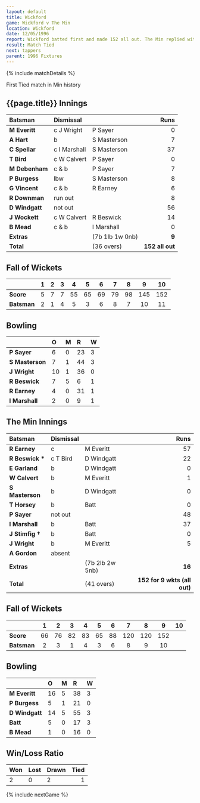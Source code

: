 ```yaml
---
layout: default
title: Wickford
game: Wickford v The Min
location: Wickford
date: 12/05/1996
report: Wickford batted first and made 152 all out. The Min replied with 118 for 9 wkts
result: Match Tied
next: tappers
parent: 1996 Fixtures
---
```


{% include matchDetails %}

First Tied match in Min history

## {{page.title}} Innings

| Batsman | Dismissal |  | Runs |
|:---|:---|---|---:|
| **M Everitt** | c J Wright | P Sayer | 0 |
| **A Hart** | b | S Masterson | 7 |
| **C Spellar** | c I Marshall | S Masterson | 37 |
| **T Bird** | c W Calvert | P Sayer | 0 |
| **M Debenham** | c & b | P Sayer | 7 |
| **P Burgess** | lbw | S Masterson | 8 |
| **G Vincent** | c & b | R Earney | 6 |
| **R Downman** | run out |  | 8 |
| **D Windgatt** | not out |  | 56 |
| **J Wockett** | c W Calvert | R Beswick | 14 |
| **B Mead** | c & b | I Marshall | 0 |
| **Extras** | | (7b 1lb 1w 0nb) | **9** |
| **Total** | | (36 overs) | **152 all out** |

## Fall of Wickets

| | 1 | 2 | 3 | 4 | 5 | 6 | 7 | 8 | 9 | 10 |
|---|:---:|:---:|:---:|:---:|:---:|:---:|:---:|:---:|:---:|:---:|
| **Score** | 5 | 7 | 7 | 55 | 65 | 69 | 79 | 98 | 145 | 152 |
| **Batsman** | 2 | 1 | 4 | 5 | 3 | 6 | 8 | 7 | 10 | 11 |

## Bowling

| | O | M | R | W |
|---|:---|:---|:---|:---|
| **P Sayer** | 6 | 0 | 23 | 3 |
| **S Masterson** | 7 | 1 | 44 | 3 |
| **J Wright** | 10 | 1 | 36 | 0 |
| **R Beswick** | 7 | 5 | 6 | 1 |
| **R Earney** | 4 | 0 | 31 | 1 |
| **I Marshall** | 2 | 0 | 9 | 1 |

## The Min Innings

| Batsman | Dismissal |  | Runs |
|:---|:---|---|---:|
| **R Earney** | c | M Everitt | 57 |
| **R Beswick &#42;** | c T Bird | D Windgatt | 22 |
| **E Garland** | b | D Windgatt | 0 |
| **W Calvert** | b | M Everitt | 1 |
| **S Masterson** | b | D Windgatt | 0 |
| **T Horsey** | b | Batt | 0 |
| **P Sayer** | not out |  | 48 |
| **I Marshall** | b | Batt | 37 |
| **J Stimfig &#8224;** | b | Batt | 0 |
| **J Wright** | b | M Everitt | 5 |
| **A Gordon** | absent |  |  |
| **Extras** | | (7b 2lb 2w 5nb) | **16** |
| **Total** | | (41 overs) | **152 for 9 wkts (all out)** |

## Fall of Wickets

| | 1 | 2 | 3 | 4 | 5 | 6 | 7 | 8 | 9 | 10 |
|---|:---:|:---:|:---:|:---:|:---:|:---:|:---:|:---:|:---:|:---:|
| **Score** | 66 | 76 | 82 | 83 | 65 | 88 | 120 | 120 | 152 |  |
| **Batsman** | 2 | 3 | 1 | 4 | 3 | 6 | 8 | 9 | 10 |  |

## Bowling

| | O | M | R | W |
|---|:---|:---|:---|:---|
| **M Everitt** | 16 | 5 | 38 | 3 |
| **P Burgess** | 5 | 1 | 21 | 0 |
| **D Windgatt** | 14 | 5 | 55 | 3 |
| **Batt** | 5 | 0 | 17 | 3 |
| **B Mead** | 1 | 0 | 16 | 0 |

## Win/Loss Ratio

| Won | Lost | Drawn | Tied |
|:---|:---|:---|---:|
| 2 | 0 | 2 | 1 |

{% include nextGame %}